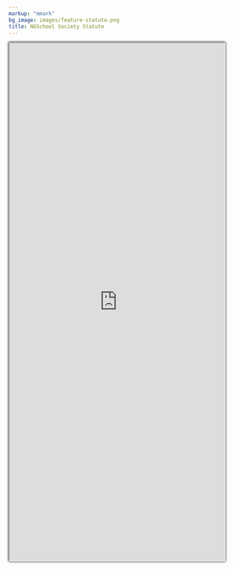 ```yaml
---
markup: "mmark"
bg_image: images/feature-statute.png
title: NGSchool Society Statute
---
```


<div style="display: flex;">
  <iframe src="https://docs.google.com/document/d/e/2PACX-1vRPfsXtoZ41O1dH92D3yoAhlVFzQ31J1KaXgg9yADQ_bTHnKJCJkzV52GXhVI7t-rLeduxZO2COL1lM/pub?embedded=true" style="width: 820px; margin: 0 auto; height: 1200px; box-shadow: 0 0 5px black;"></iframe>
</div>
